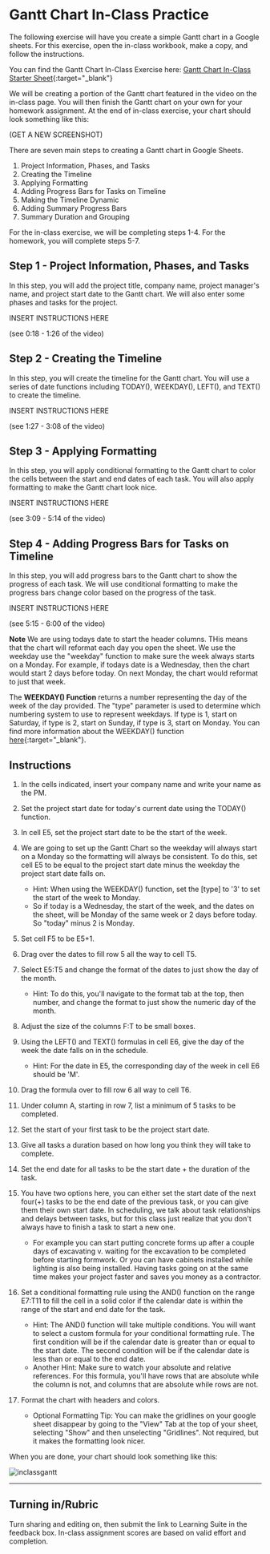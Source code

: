# Gantt Chart In-Class Practice

The following exercise will have you create a simple Gantt chart in a Google sheets. For this exercise, open the in-class workbook, make a copy, and follow the instructions.

You can find the Gantt Chart In-Class Exercise here: [Gantt Chart In-Class Starter Sheet](https://docs.google.com/spreadsheets/d/1k8ACDgTKBveKUnfcdLnX6djCPG3-Sa6K8LO9h9yh3A0/edit?usp=sharing){:target="_blank"}

We will be creating a portion of the Gantt chart featured in the video on the in-class page. You will then finish the Gantt chart on your own for your homework assignment. At the end of in-class exercise, your chart should look something like this:

(GET A NEW SCREENSHOT)

There are seven main steps to creating a Gantt chart in Google Sheets.

1. Project Information, Phases, and Tasks 
2. Creating the Timeline 
3. Applying Formatting 
4. Adding Progress Bars for Tasks on Timeline 
5. Making the Timeline Dynamic 
6. Adding Summary Progress Bars 
7. Summary Duration and Grouping 

For the in-class exercise, we will be completing steps 1-4. For the homework, you will complete steps 5-7.

## Step 1 - Project Information, Phases, and Tasks

In this step, you will add the project title, company name, project manager's name, and project start date to the Gantt chart. We will also enter some phases and tasks for the project.


INSERT INSTRUCTIONS HERE


(see 0:18 - 1:26 of the video)





## Step 2 - Creating the Timeline

In this step, you will create the timeline for the Gantt chart. You will use  a series of date functions including TODAY(), WEEKDAY(), LEFT(), and TEXT() to create the timeline.



INSERT INSTRUCTIONS HERE

(see 1:27 - 3:08 of the video)




## Step 3 - Applying Formatting

In this step, you will apply conditional formatting to the Gantt chart to color the cells between the start and end dates of each task. You will also apply formatting to make the Gantt chart look nice.



INSERT INSTRUCTIONS HERE


(see 3:09 - 5:14 of the video)




## Step 4 - Adding Progress Bars for Tasks on Timeline

In this step, you will add progress bars to the Gantt chart to show the progress of each task. We will use conditional formatting to make the progress bars change color based on the progress of the task.


INSERT INSTRUCTIONS HERE


(see 5:15 - 6:00 of the video)








**Note** We are using todays date to start the header columns. THis means that the chart will reformat each day you 
open the sheet. We use the weekday use the "weekday" function to make sure the week always starts on a Monday. For example, if todays date is a Wednesday, then the chart would start 2 days before today. On next Monday, the chart would reformat to just that week.

The **WEEKDAY() Function**  returns a number representing the day of the week of the day provided. The "type" parameter 
is used to determine which numbering system to use to represent weekdays. If type is 1, start on Saturday, if type 
is 2, start on Sunday, if type is 3, start on Monday. 
You can find more information about the WEEKDAY() function [here](https://support.google.com/docs/answer/3092985?hl=en){:target="_blank"}.

## Instructions

  1. In the cells indicated, insert your company name and write your name as the PM.
  2. Set the project start date for today's current date using the TODAY() function.
  3. In cell E5, set the project start date to be the start of the week.
  4. We are going to set up the Gantt Chart so the weekday will always start on a Monday so the formatting will always be consistent. To do this, set cell E5 to be equal to the project start date minus the weekday the project start date falls on.

       * Hint: When using the WEEKDAY() function, set the [type] to '3' to set the start of the week to Monday.
       * So if today is a Wednesday, the start of the week, and the dates on the sheet, will be Monday of the same week or 2 days before today. So "today" minus 2 is Monday. 
    
      
  5. Set cell F5 to be E5+1.
  6. Drag over the dates to fill row 5 all the way to cell T5.
  7. Select E5:T5 and change the format of the dates to just show the day of the month.
     
       * Hint: To do this, you'll navigate to the format tab at the top, then number, and change the format to just show the numeric day of the month.
    
      
  8. Adjust the size of the columns F:T to be small boxes.
  9. Using the LEFT() and TEXT() formulas in cell E6, give the day of the week the date falls on in the schedule.

       * Hint: For the date in E5, the corresponding day of the week in cell E6 should be 'M'.

  10. Drag the formula over to fill row 6 all way to cell T6.
  11. Under column A, starting in row 7, list a minimum of 5 tasks to be completed.
  12. Set the start of your first task to be the project start date.
  13. Give all tasks a duration based on how long you think they will take to complete.
  14. Set the end date for all tasks to be the start date + the duration of the task.
  15. You have two options here, you can either set the start date of the next four(+) tasks to be the end date of the previous task, or you can give them their own start date. In scheduling, we talk about task relationships and delays between tasks, but for this class just realize that you don't always have to finish a task to start a new one.

      * For example you can start putting concrete forms up after a couple days of excavating v. waiting for the excavation to be completed before starting formwork. Or you can have cabinets installed while lighting is also being installed. Having tasks going on at the same time makes your project faster and saves you money as a contractor.

  16. Set a conditional formatting rule using the AND() function on the range E7:T11 to fill the cell in a solid color if the calendar date is within the range of the start and end date for the task.

        * Hint: The AND() function will take multiple conditions. You will want to select a custom formula for your conditional formatting rule. The first condition will be if the calendar date is greater than or equal to the start date. The second condition will be if the calendar date is less than or equal to the end date.
        * Another Hint: Make sure to watch your absolute and relative references. For this formula, you'll have rows that are absolute while the column is not, and columns that are absolute while rows are not.
          
  17. Format the chart with headers and colors.
      
      * Optional Formatting Tip: You can make the gridlines on your google sheet disappear by going to the "View" Tab at the top of your sheet, selecting "Show" and then unselecting "Gridlines". Not required, but it makes the formatting look nicer.

When you are done, your chart should look something like this:

![inclassgantt](https://github.com/user-attachments/assets/36fede87-3cd4-48ca-a23b-3d871b297848)


---

## Turning in/Rubric
Turn sharing and editing on, then submit the link to Learning Suite in the feedback box. In-class assignment scores are based on valid effort and completion.
